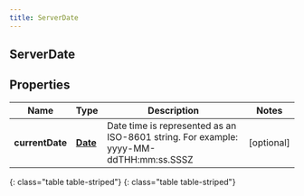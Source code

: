 ```yaml
---
title: ServerDate
---
```

## ServerDate


## Properties

| Name | Type | Description | Notes |
| ------------ | ------------- | ------------- | ------------- |
| **currentDate** | [**Date**](Date.html) | Date time is represented as an ISO-8601 string. For example: yyyy-MM-ddTHH:mm:ss.SSSZ |  [optional] |
{: class="table table-striped"}
{: class="table table-striped"}


